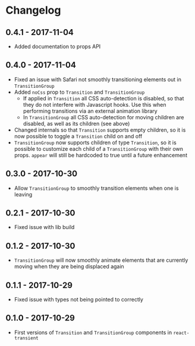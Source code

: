 # Changelog
## 0.4.1 - 2017-11-04
* Added documentation to props API

## 0.4.0 - 2017-11-04
* Fixed an issue with Safari not smoothly transitioning elements out in `TransitionGroup`
* Added `noCss` prop to `Transition` and `TransitionGroup`
    * If applied in `Transition` all CSS auto-detection is disabled, so that they do not interfere with Javascript hooks. Use this when performing transitions via an external animation library
    * In `TransitionGroup` all CSS auto-detection for moving children are disabled, as well as its children (see above)
* Changed internals so that `Transition` supports empty children, so it is now possible to toggle a `Transition` child on and off
* `TransitionGroup` now supports children of type `Transition`, so it is possible to customize each child of a `TransitionGroup` with their own props. `appear` will still be hardcoded to true until a future enhancement

## 0.3.0 - 2017-10-30
* Allow `TransitionGroup` to smoothly transition elements when one is leaving

## 0.2.1 - 2017-10-30
* Fixed issue with lib build

## 0.1.2 - 2017-10-30
* `TransitionGroup` will now smoothly animate elements that are currently moving when they are being displaced again

## 0.1.1 - 2017-10-29
* Fixed issue with types not being pointed to correctly

## 0.1.0 - 2017-10-29
* First versions of `Transition` and `TransitionGroup` components in `react-transient`